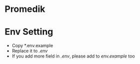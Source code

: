 # Promedik

# Env Setting
- Copy *.env.example
- Replace it to *.env*
- If you add more field in *.env*, please add to *env.example* too